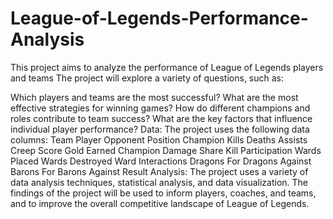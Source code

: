 # League-of-Legends-Performance-Analysis
This project aims to analyze the performance of League of Legends players and teams 
The project will explore a variety of questions, such as:

Which players and teams are the most successful?
What are the most effective strategies for winning games?
How do different champions and roles contribute to team success?
What are the key factors that influence individual player performance?
Data: The project uses the following data columns:
Team
Player
Opponent
Position
Champion
Kills
Deaths
Assists
Creep Score
Gold Earned
Champion Damage Share
Kill Participation
Wards Placed
Wards Destroyed
Ward Interactions
Dragons For
Dragons Against
Barons For
Barons Against
Result
Analysis: The project uses a variety of data analysis techniques, statistical analysis, and data visualization. The findings of the project will be used to inform players, coaches, and teams, and to improve the overall competitive landscape of League of Legends.
